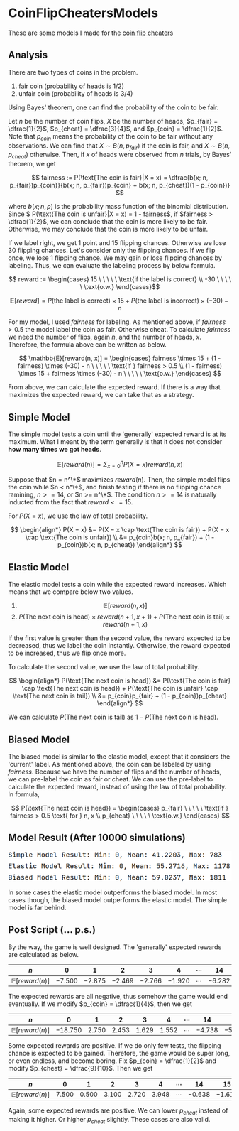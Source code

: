 # CoinFlipCheatersModels
These are some models I made for the [coin flip cheaters](https://primerlearning.org/)

## Analysis
There are two types of coins in the problem.
1. fair coin (probability of heads is 1/2)
2. unfair coin (probability of heads is 3/4)

Using Bayes' theorem, one can find the probability of the coin to be fair. 

Let $n$ be the number of coin flips, $X$ be the number of heads, $p_{fair} = \dfrac{1}{2}$, $p_{cheat} = \dfrac{3}{4}$, and $p_{coin} = \dfrac{1}{2}$. Note that $p_{coin}$ means the probability of the coin to be fair without any observations. We can find that $X \sim B(n, p_{fair})$ if the coin is fair, and $X \sim B(n, p_{cheat})$ otherwise. Then, if $x$ of heads were observed from $n$ trials, by Bayes' theorem, we get

$$ fairness := P(\text{The coin is fair}|X = x) = \dfrac{b(x; n, p_{fair})p_{coin}}{b(x; n, p_{fair})p_{coin} + b(x; n, p_{cheat})(1 - p_{coin})} $$

where $b(x; n, p)$ is the probability mass function of the binomial distribution. Since $ P(\text{The coin is unfair}|X = x) = 1 - fairness$, if $fairness > \dfrac{1}{2}$, we can conclude that the coin is more likely to be fair. Otherwise, we may conclude that the coin is more likely to be unfair.

If we label right, we get 1 point and 15 flipping chances. Otherwise we lose 30 flipping chances. Let's consider only the flipping chances. If we flip once, we lose 1 flipping chance. We may gain or lose flipping chances by labeling. Thus, we can evaluate the labeling process by below formula.

$$ reward := \begin{cases}
15 \ \ \ \ \ \text{if the label is correct} \\
-30 \ \ \ \ \ \text{o.w.}
\end{cases}$$

$$ \mathbb{E}[reward] = P(\text{the label is correct}) \times 15 + P(\text{the label is incorrect}) \times (-30) - n $$

For my model, I used $fairness$ for labeling. As mentioned above, if $fairness > 0.5$ the model label the coin as fair. Otherwise cheat. To calculate $fairness$ we need the number of flips, again $n$, and the number of heads, $x$. Therefore, the formula above can be written as below.

$$ \mathbb{E}[reward(n, x)] = \begin{cases}
fairness \times 15 + (1 - fairness) \times (-30) - n \ \ \ \ \ \text{if } fairness > 0.5 \\
(1 - fairness) \times 15 + fairness \times (-30) - n \ \ \ \ \ \text{o.w.}
\end{cases}
$$

From above, we can calculate the expected reward. If there is a way that maximizes the expected reward, we can take that as a strategy.

## Simple Model
The simple model tests a coin until the 'generally' expected reward is at its maximum. What I meant by the term generally is that it does not consider **how many times we got heads**.

$$ \mathbb{E}[reward(n)] = \Sigma_{x = 0}^{n} P(X = x) reward(n, x) $$

Suppose that $n = n^\*$ maximizes $reward(n)$. Then, the simple model flips the coin while $n < n^\*$, and finish testing if there is no flipping chance ramining, $n >= 14$, or $n >= n^\*$. The condition $n >= 14$ is naturally inducted from the fact that $reward <= 15$.

For $P(X = x)$, we use the law of total probability.

$$ \begin{align*} 
P(X = x) &= P(X = x \cap \text{The coin is fair}) + P(X = x \cap \text{The coin is unfair}) \\
&= p_{coin}b(x; n, p_{fair}) + (1 - p_{coin})b(x; n, p_{cheat}) 
\end{align*} $$

## Elastic Model
The elastic model tests a coin while the expected reward increases. Which means that we compare below two values.

1. $$ \mathbb{E}[reward(n, x)] $$
2. $$ P(\text{The next coin is head}) \times reward(n + 1, x + 1) + P(\text{The next coin is tail}) \times reward(n + 1, x) $$

If the first value is greater than the second value, the reward expected to be decreased, thus we label the coin instantly. Otherwise, the reward expected to be increased, thus we flip once more.

To calculate the second value, we use the law of total probability.

$$ \begin{align*} 
P(\text{The next coin is head}) &= P(\text{The coin is fair} \cap \text{The next coin is head}) + P(\text{The coin is unfair} \cap \text{The next coin is tail}) \\
&= p_{coin}p_{fair} + (1 - p_{coin})p_{cheat}
\end{align*} $$

We can calculate $P(\text{The next coin is tail})$ as $1 - P(\text{The next coin is head})$.

## Biased Model
The biased model is similar to the elastic model, except that it considers the 'current' label. As mentioned above, the coin can be labeled by using $fairness$. Because we have the number of flips and the number of heads, we can pre-label the coin as fair or cheat. We can use the pre-label to calculate the expected reward, instead of using the law of total probability. In formula,

$$ P(\text{The next coin is head}) = \begin{cases}
p_{fair} \ \ \ \ \ \text{if } fairness > 0.5 \text{ for } n, x \\
p_{cheat} \ \ \ \ \ \text{o.w.}
\end{cases} $$

## Model Result (After 10000 simulations)
![model result](model_test_result.PNG)

In some cases the elastic model outperforms the biased model. In most cases though, the biased model outperforms the elastic model. The simple model is far behind.

## Post Script (... p.s.)
By the way, the game is well designed. The 'generally' expected rewards are calculated as below.

| $n$ | $0$ | $1$ | $2$ | $3$ | $4$ | $\cdots$ | $14$ | $15$ |
| :-: | :-: | :-: | :-: | :-: | :-: | :------: | :--: | :--: |
| $\mathbb{E}[reward(n)]$ | $-7.500$ | $-2.875$ | $-2.469$ | $-2.766$ | $-1.920$ | $\cdots$ | $-6.282$ | $-6.733$ |

The expected rewards are all negative, thus somehow the game would end eventually. If we modify $p_{coin} = \dfrac{1}{4}$, then we get

| $n$ | $0$ | $1$ | $2$ | $3$ | $4$ | $\cdots$ | $14$ | $15$ |
| :-: | :-: | :-: | :-: | :-: | :-: | :------: | :--: | :--: |
| $\mathbb{E}[reward(n)]$ | $-18.750$ | $2.750$ | $2.453$ | $1.629$ | $1.552$ | $\cdots$ | $-4.738$ | $-5.327$ |

Some expected rewards are positive. If we do only few tests, the flipping chance is expected to be gained. Therefore, the game would be super long, or even endless, and become boring. Fix $p_{coin} = \dfrac{1}{2}$ and modify $p_{cheat} = \dfrac{9}{10}$. Then we get

| $n$ | $0$ | $1$ | $2$ | $3$ | $4$ | $\cdots$ | $14$ | $15$ |
| :-: | :-: | :-: | :-: | :-: | :-: | :------: | :--: | :--: |
| $\mathbb{E}[reward(n)]$ | $7.500$ | $0.500$ | $3.100$ | $2.720$ | $3.948$ | $\cdots$ | $-0.638$ | $-1.619$ |

Again, some expected rewards are positive. We can lower $p_{cheat}$ instead of making it higher. Or higher $p_{cheat}$ slightly. These cases are also valid.
